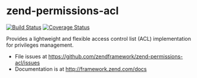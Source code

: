 # zend-permissions-acl

[![Build Status](https://secure.travis-ci.org/zendframework/zend-permissions-acl.svg?branch=master)](https://secure.travis-ci.org/zendframework/zend-permissions-acl)
[![Coverage Status](https://coveralls.io/repos/zendframework/zend-permissions-acl/badge.svg?branch=master)](https://coveralls.io/r/zendframework/zend-permissions-acl)

Provides a lightweight and flexible access control list (ACL) implementation for
privileges management.

- File issues at https://github.com/zendframework/zend-permissions-acl/issues
- Documentation is at http://framework.zend.com/docs
